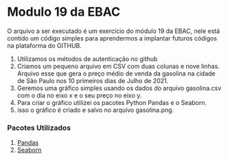 # Modulo 19 da EBAC
O arquivo a ser executado é um exercício do módulo 19 da EBAC, nele está contido um código simples para aprendermos a implantar futuros códigos na plataforma do GITHUB. 

1. Utilizamos os métodos de autenticação no github
2. Criamos um pequeno arquivo em CSV com duas colunas e nove linhas. Arquivo esse que gera o preço médio de venda da gasolina na cidade de São Paulo nos 10 primeiros dias de Julho de 2021.
3. Geremos uma gráfico simples usando os dados do arquivo gasolina.csv com o dia no eixo x e o seu preço no eixo y.
4. Para criar o gráfico utilizei os pacotes Python Pandas e o Seaborn. 
5. isso o gráfico é criado e salvo no arquivo gasolina.png.

<h3>Pacotes Utilizados</h3>

1. [Pandas](https://pandas.pydata.org/)
2. [Seaborn](https://seaborn.pydata.org/)